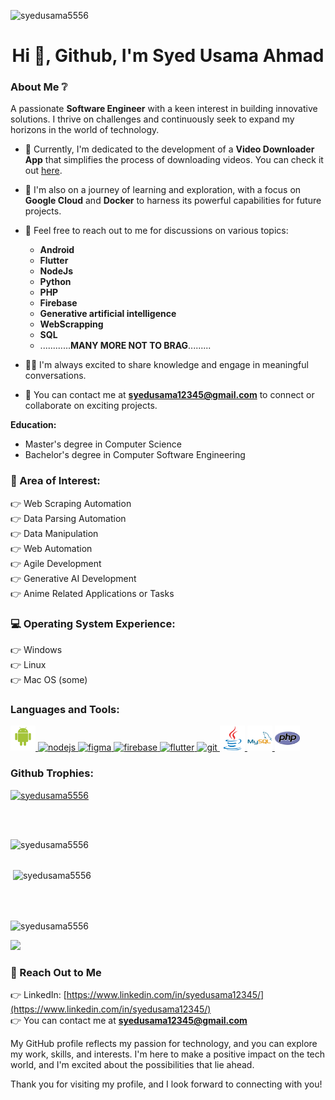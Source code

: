 <p align="left"> <img src="https://komarev.com/ghpvc/?username=syedusama5556&label=Profile%20views&color=0e75b6&style=flat" alt="syedusama5556" /> </p>

<h1 align="center">Hi 👋, Github, I'm Syed Usama Ahmad</h1>

### About Me ❔

A passionate **Software Engineer** with a keen interest in building innovative solutions. I thrive on challenges and continuously seek to expand my horizons in the world of technology.


- 🔭 Currently, I'm dedicated to the development of a **Video Downloader App** that simplifies the process of downloading videos. You can check it out [here](https://play.google.com/store/apps/details?id=com.infusiblecoder.allinonevideodownloader).

- 🌱 I'm also on a journey of learning and exploration, with a focus on **Google Cloud** and **Docker** to harness its powerful capabilities for future projects.

- 💬 Feel free to reach out to me for discussions on various topics:
  - **Android**
  - **Flutter**
  - **NodeJs**
  - **Python**
  - **PHP**
  - **Firebase**
  - **Generative artificial intelligence**
  - **WebScrapping**
  - **SQL**
  - ............**MANY MORE NOT TO BRAG**.........

- 🙆‍♂️ I'm always excited to share knowledge and engage in meaningful conversations.

- 📧 You can contact me at **syedusama12345@gmail.com** to connect or collaborate on exciting projects.

**Education:**

- Master's degree in Computer Science
- Bachelor's degree in Computer Software Engineering

### 🌷 Area of Interest:
👉 Web Scraping Automation<br>
👉 Data Parsing Automation<br>
👉 Data Manipulation<br>
👉 Web Automation<br>
👉 Agile Development<br>
👉 Generative AI Development<br>
👉 Anime Related Applications or Tasks<be>


### 💻 Operating System Experience:
👉 Windows<br>
👉 Linux<br>
👉 Mac OS (some)<br>



### Languages and Tools:

<p align="left"> 
  <a href="https://developer.android.com" target="_blank"> <img src="https://raw.githubusercontent.com/devicons/devicon/master/icons/android/android-original-wordmark.svg" alt="android" width="40" height="40"/> </a> 
  <a href="https://nodejs.org/en/" target="_blank"> <img src="https://www.vectorlogo.zone/logos/nodejs/nodejs-icon.svg" alt="nodejs" width="40" height="40"/> </a> 
  <a href="https://www.figma.com/" target="_blank"> <img src="https://www.vectorlogo.zone/logos/figma/figma-icon.svg" alt="figma" width="40" height="40"/> </a> 
  <a href="https://firebase.google.com/" target="_blank"> <img src="https://www.vectorlogo.zone/logos/firebase/firebase-icon.svg" alt="firebase" width="40" height="40"/> </a> 
  <a href="https://flutter.dev" target="_blank"> <img src="https://www.vectorlogo.zone/logos/flutterio/flutterio-icon.svg" alt="flutter" width="40" height="40"/> </a> <a href="https://git-scm.com/" target="_blank"> <img src="https://www.vectorlogo.zone/logos/git-scm/git-scm-icon.svg" alt="git" width="40" height="40"/> </a> 
  <a href="https://www.java.com" target="_blank"> <img src="https://raw.githubusercontent.com/devicons/devicon/master/icons/java/java-original.svg" alt="java" width="40" height="40"/> </a> 
  <a href="https://www.mysql.com/" target="_blank"> <img src="https://raw.githubusercontent.com/devicons/devicon/master/icons/mysql/mysql-original-wordmark.svg" alt="mysql" width="40" height="40"/> </a> 
  <a href="https://www.php.net" target="_blank"> <img src="https://raw.githubusercontent.com/devicons/devicon/master/icons/php/php-original.svg" alt="php" width="40" height="40"/> </a> </p>

### Github Trophies:
<p align="left"> <a href="https://github.com/ryo-ma/github-profile-trophy"><img src="https://github-profile-trophy.vercel.app/?username=syedusama5556" alt="syedusama5556" /></a> </p><br>
<br>
<p><img align="left" src="https://github-readme-stats.vercel.app/api/top-langs?username=syedusama5556&show_icons=true&locale=en&layout=compact&langs_count=20" alt="syedusama5556" /></p><br>
<br>
<p>&nbsp;<img align="center" src="https://github-readme-stats.vercel.app/api?username=syedusama5556&show_icons=true&locale=en&count_private=true" alt="syedusama5556" /></p><br>
<br>
<p><img align="center" src="https://github-readme-streak-stats.herokuapp.com/?user=syedusama5556&" alt="syedusama5556" /></p>

![](https://hit.yhype.me/github/profile?user_id=29094408)

### 📨 Reach Out to Me
👉 LinkedIn: [https://www.linkedin.com/in/syedusama12345/](https://www.linkedin.com/in/syedusama12345/)<br>
👉 You can contact me at **syedusama12345@gmail.com**

My GitHub profile reflects my passion for technology, and you can explore my work, skills, and interests. I'm here to make a positive impact on the tech world, and I'm excited about the possibilities that lie ahead.

Thank you for visiting my profile, and I look forward to connecting with you!

